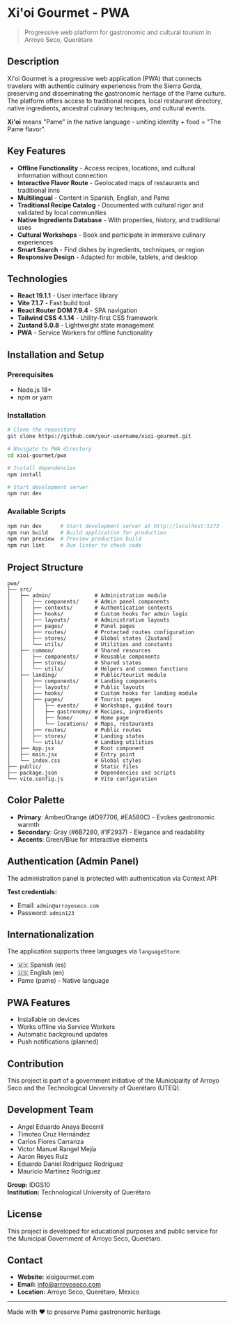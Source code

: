 # Xi'oi Gourmet - PWA

> Progressive web platform for gastronomic and cultural tourism in Arroyo Seco, Querétaro

## Description

Xi'oi Gourmet is a progressive web application (PWA) that connects travelers with authentic culinary experiences from the Sierra Gorda, preserving and disseminating the gastronomic heritage of the Pame culture. The platform offers access to traditional recipes, local restaurant directory, native ingredients, ancestral culinary techniques, and cultural events.

**Xi'oi** means "Pame" in the native language - uniting identity + food = "The Pame flavor".

## Key Features

- **Offline Functionality** - Access recipes, locations, and cultural information without connection
- **Interactive Flavor Route** - Geolocated maps of restaurants and traditional inns
- **Multilingual** - Content in Spanish, English, and Pame
- **Traditional Recipe Catalog** - Documented with cultural rigor and validated by local communities
- **Native Ingredients Database** - With properties, history, and traditional uses
- **Cultural Workshops** - Book and participate in immersive culinary experiences
- **Smart Search** - Find dishes by ingredients, techniques, or region
- **Responsive Design** - Adapted for mobile, tablets, and desktop

## Technologies

- **React 19.1.1** - User interface library
- **Vite 7.1.7** - Fast build tool
- **React Router DOM 7.9.4** - SPA navigation
- **Tailwind CSS 4.1.14** - Utility-first CSS framework
- **Zustand 5.0.8** - Lightweight state management
- **PWA** - Service Workers for offline functionality

## Installation and Setup

### Prerequisites

- Node.js 18+ 
- npm or yarn

### Installation

```bash
# Clone the repository
git clone https://github.com/your-username/xioi-gourmet.git

# Navigate to PWA directory
cd xioi-gourmet/pwa

# Install dependencies
npm install

# Start development server
npm run dev
```

### Available Scripts

```bash
npm run dev      # Start development server at http://localhost:5173
npm run build    # Build application for production
npm run preview  # Preview production build
npm run lint     # Run linter to check code
```

## Project Structure

```
pwa/
├── src/
│   ├── admin/              # Administration module
│   │   ├── components/     # Admin panel components
│   │   ├── contexts/       # Authentication contexts
│   │   ├── hooks/          # Custom hooks for admin logic
│   │   ├── layouts/        # Administrative layouts
│   │   ├── pages/          # Panel pages
│   │   ├── routes/         # Protected routes configuration
│   │   ├── stores/         # Global states (Zustand)
│   │   └── utils/          # Utilities and constants
│   ├── common/             # Shared resources
│   │   ├── components/     # Reusable components
│   │   ├── stores/         # Shared states
│   │   └── utils/          # Helpers and common functions
│   ├── landing/            # Public/tourist module
│   │   ├── components/     # Landing components
│   │   ├── layouts/        # Public layouts
│   │   ├── hooks/          # Custom hooks for landing module
│   │   ├── pages/          # Tourist pages
│   │   │   ├── events/     # Workshops, guided tours
│   │   │   ├── gastronomy/ # Recipes, ingredients
│   │   │   ├── home/       # Home page
│   │   │   └── locations/  # Maps, restaurants
│   │   ├── routes/         # Public routes
│   │   ├── stores/         # Landing states
│   │   └── utils/          # Landing utilities
│   ├── App.jsx             # Root component
│   ├── main.jsx            # Entry point
│   └── index.css           # Global styles
├── public/                 # Static files
├── package.json            # Dependencies and scripts
└── vite.config.js          # Vite configuration
```

## Color Palette

- **Primary**: Amber/Orange (#D97706, #EA580C) - Evokes gastronomic warmth
- **Secondary**: Gray (#6B7280, #1F2937) - Elegance and readability
- **Accents**: Green/Blue for interactive elements

## Authentication (Admin Panel)

The administration panel is protected with authentication via Context API:

**Test credentials:**
- Email: `admin@arroyoseco.com`
- Password: `admin123`

## Internationalization

The application supports three languages via `languageStore`:
- 🇲🇽 Spanish (es)
- 🇺🇸 English (en)  
- Pame (pame) - Native language

## PWA Features

- Installable on devices
- Works offline via Service Workers
- Automatic background updates
- Push notifications (planned)

## Contribution

This project is part of a government initiative of the Municipality of Arroyo Seco and the Technological University of Querétaro (UTEQ).

## Development Team

- Angel Eduardo Anaya Becerril
- Timoteo Cruz Hernández
- Carlos Flores Carranza
- Victor Manuel Rangel Mejía
- Aaron Reyes Ruiz
- Eduardo Daniel Rodríguez Rodríguez
- Mauricio Martínez Rodríguez

**Group:** IDGS10  
**Institution:** Technological University of Querétaro

## License

This project is developed for educational purposes and public service for the Municipal Government of Arroyo Seco, Querétaro.

## Contact

- **Website:** xioigourmet.com
- **Email:** info@arroyoseco.com
- **Location:** Arroyo Seco, Querétaro, Mexico

---

Made with ❤️ to preserve Pame gastronomic heritage